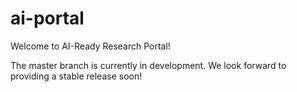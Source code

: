 # ai-portal

Welcome to AI-Ready Research Portal!

The master branch is currently in development. We look forward to providing a stable release soon!
